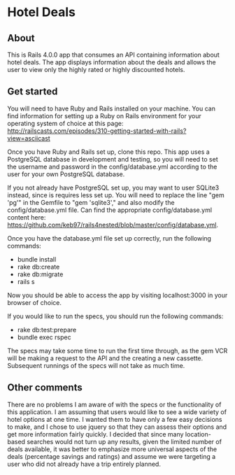 Hotel Deals 
================================

About
-----

This is Rails 4.0.0 app that consumes an API containing information about hotel deals. The app displays information about the deals and allows the user to view only the highly rated or highly discounted hotels.

Get started
-----------

You will need to have Ruby and Rails installed on your machine. 
You can find information for setting up a Ruby on Rails environment for your operating system of choice at this page: http://railscasts.com/episodes/310-getting-started-with-rails?view=asciicast

Once you have Ruby and Rails set up, clone this repo. This app uses a PostgreSQL database in development and testing, so you will need to set the username and password in the config/database.yml according to the user for your own PostgreSQL database. 

If you not already have PostgreSQL set up, you may want to user SQLite3 instead, since is requires less set up. You will need to replace the line "gem 'pg'" in the Gemfile to "gem 'sqlite3'," and also modify the config/database.yml file. Can find the appropriate config/database.yml content here: https://github.com/keb97/rails4nested/blob/master/config/database.yml. 

Once you have the database.yml file set up correctly, run the following commands:
- bundle install
- rake db:create
- rake db:migrate
- rails s

Now you should be able to access the app by visiting localhost:3000 in your browser of choice.

If you would like to run the specs, you should run the following commands:
- rake db:test:prepare
- bundle exec rspec

The specs may take some time to run the first time through, as the gem VCR will be making a request to the API and the creating a new cassette. Subsequent runnings of the specs will not take as much time.

Other comments
--------------
There are no problems I am aware of with the specs or the functionality of this application. 
I am assuming that users would like to see a wide variety of hotel options at one time. I wanted them to have only a few easy decisions to make, and I chose to use jquery so that they can assess their options and get more information fairly quickly. I decided that since many location-based searches would not turn up any results, given the limited number of deals available, it was better to emphasize more universal aspects of the deals (percentage savings and ratings) and assume we were targeting a user who did not already have a trip entirely planned.
